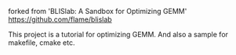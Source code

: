 forked from 'BLISlab: A Sandbox for Optimizing GEMM'
https://github.com/flame/blislab

This project is a tutorial for optimizing GEMM. 
And also a sample for makefile, cmake etc.
